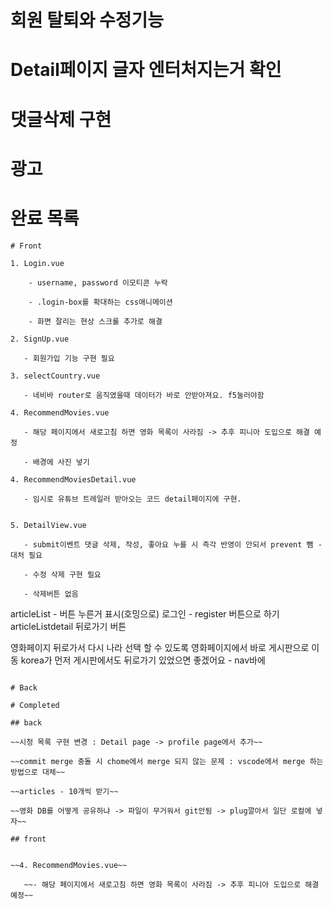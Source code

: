 # 회원 탈퇴와 수정기능

# Detail페이지 글자 엔터처지는거 확인

# 댓글삭제 구현

# 광고

# 완료 목록

```
# Front

1. Login.vue

    - username, password 이모티콘 누락

    - .login-box를 확대하는 css애니메이션

    - 화면 잘리는 현상 스크롤 추가로 해결

2. SignUp.vue

   - 회원가입 기능 구현 필요
  
3. selectCountry.vue

   - 네비바 router로 움직였을때 데이터가 바로 안받아져요. f5눌러야함

4. RecommendMovies.vue

   - 해당 페이지에서 새로고침 하면 영화 목록이 사라짐 -> 추후 피니아 도입으로 해결 예정

   - 배경에 사진 넣기

4. RecommendMoviesDetail.vue

   - 임시로 유튜브 트레일러 받아오는 코드 detail페이지에 구현.


5. DetailView.vue
  
   - submit이벤트 댓글 삭제, 작성, 좋아요 누를 시 즉각 반영이 안되서 prevent 뺌 - 대처 필요

   - 수정 삭제 구현 필요

   - 삭제버튼 없음

```
articleList - 버튼 누른거 표시(호밍으로)
로그인 - register 버튼으로 하기
articleListdetail 뒤로가기 버튼

영화페이지 뒤로가서 다시 나라 선택 할 수 있도록
영화페이지에서 바로 게시판으로 이동
korea가 먼저
게시판에서도 뒤로가기 있었으면 좋겠어요 - nav바에
```

# Back

# Completed

## back

~~시청 목록 구현 변경 : Detail page -> profile page에서 추가~~

~~commit merge 충돌 시 chome에서 merge 되지 않는 문제 : vscode에서 merge 하는 방법으로 대체~~

~~articles - 10개씩 받기~~

~~영화 DB를 어떻게 공유하냐 -> 파일이 무거워서 git안됨 -> plug깔아서 일단 로컬에 넣자~~

## front


~~4. RecommendMovies.vue~~

   ~~- 해당 페이지에서 새로고침 하면 영화 목록이 사라짐 -> 추후 피니아 도입으로 해결 예정~~

```